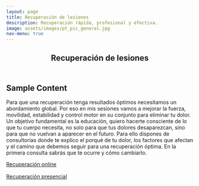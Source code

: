 ```yaml
---
layout: page
title: Recuperación de lesiones
description: Recuperación rápida, profesional y efectiva.
image: assets/images/pt_pic_general.jpg
nav-menu: true
---
```


<!-- Main -->
<div id="main" class="alt">

<!-- One -->
<section id="one">
	<div class="inner">
		<header class="major">
			<h1>Recuperación de lesiones</h1>
		</header>

<!-- Content -->
<h2 id="content">Sample Content</h2>
<p>
    Para que una recuperación tenga resultados óptimos necesitamos un abordamiento global. Por eso en mis sesiones vamos a mejorar la fuerza, movilidad, estabilidad y control motor en su conjunto para eliminar tu dolor.
    Un objetivo fundamental es la educación, quiero hacerte consciente de lo que tu cuerpo necesita, no solo para que tus 
    dolores desaparezcan, sino para que no vuelvan a aparecer en el futuro. Para ello dispones de consultorías 
    donde te explico el porqué de tu dolor, los factores que afectan y el camino que debemos seguir para una recuperación óptima. 
    En la primera consulta sabrás que te ocurre y cómo cambiarlo.
</p>

<div class="row">
	<div class="6u 12u$(small) align-center" style="padding-bottom: 1rem">
        <a class="button button-primary" href="{% link recuperacion-lesiones/RecuperacionLesionesOnline.md %}">Recuperación online</a>
    </div>
	<div class="6u 12u$(small) align-center">
        <a class="button button-primary" href="{% link recuperacion-lesiones/RecuperacionLesionesPresenciales.md %}">Recuperación presencial</a>
	</div>
</div>